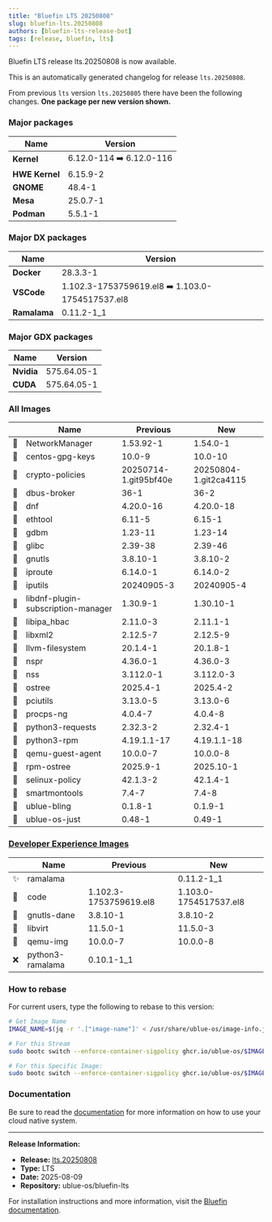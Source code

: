 ```yaml
---
title: "Bluefin LTS 20250808"
slug: bluefin-lts.20250808
authors: [bluefin-lts-release-bot]
tags: [release, bluefin, lts]
---
```


Bluefin LTS release lts.20250808 is now available.

<!--truncate-->

This is an automatically generated changelog for release `lts.20250808`.

From previous `lts` version `lts.20250805` there have been the following changes. **One package per new version shown.**

### Major packages

| Name           | Version                  |
| -------------- | ------------------------ |
| **Kernel**     | 6.12.0-114 ➡️ 6.12.0-116 |
| **HWE Kernel** | 6.15.9-2                 |
| **GNOME**      | 48.4-1                   |
| **Mesa**       | 25.0.7-1                 |
| **Podman**     | 5.5.1-1                  |

### Major DX packages

| Name         | Version                                          |
| ------------ | ------------------------------------------------ |
| **Docker**   | 28.3.3-1                                         |
| **VSCode**   | 1.102.3-1753759619.el8 ➡️ 1.103.0-1754517537.el8 |
| **Ramalama** | 0.11.2-1_1                                       |

### Major GDX packages

| Name       | Version     |
| ---------- | ----------- |
| **Nvidia** | 575.64.05-1 |
| **CUDA**   | 575.64.05-1 |

### All Images

|     | Name                               | Previous              | New                   |
| --- | ---------------------------------- | --------------------- | --------------------- |
| 🔄  | NetworkManager                     | 1.53.92-1             | 1.54.0-1              |
| 🔄  | centos-gpg-keys                    | 10.0-9                | 10.0-10               |
| 🔄  | crypto-policies                    | 20250714-1.git95bf40e | 20250804-1.git2ca4115 |
| 🔄  | dbus-broker                        | 36-1                  | 36-2                  |
| 🔄  | dnf                                | 4.20.0-16             | 4.20.0-18             |
| 🔄  | ethtool                            | 6.11-5                | 6.15-1                |
| 🔄  | gdbm                               | 1.23-11               | 1.23-14               |
| 🔄  | glibc                              | 2.39-38               | 2.39-46               |
| 🔄  | gnutls                             | 3.8.10-1              | 3.8.10-2              |
| 🔄  | iproute                            | 6.14.0-1              | 6.14.0-2              |
| 🔄  | iputils                            | 20240905-3            | 20240905-4            |
| 🔄  | libdnf-plugin-subscription-manager | 1.30.9-1              | 1.30.10-1             |
| 🔄  | libipa_hbac                        | 2.11.0-3              | 2.11.1-1              |
| 🔄  | libxml2                            | 2.12.5-7              | 2.12.5-9              |
| 🔄  | llvm-filesystem                    | 20.1.4-1              | 20.1.8-1              |
| 🔄  | nspr                               | 4.36.0-1              | 4.36.0-3              |
| 🔄  | nss                                | 3.112.0-1             | 3.112.0-3             |
| 🔄  | ostree                             | 2025.4-1              | 2025.4-2              |
| 🔄  | pciutils                           | 3.13.0-5              | 3.13.0-6              |
| 🔄  | procps-ng                          | 4.0.4-7               | 4.0.4-8               |
| 🔄  | python3-requests                   | 2.32.3-2              | 2.32.4-1              |
| 🔄  | python3-rpm                        | 4.19.1.1-17           | 4.19.1.1-18           |
| 🔄  | qemu-guest-agent                   | 10.0.0-7              | 10.0.0-8              |
| 🔄  | rpm-ostree                         | 2025.9-1              | 2025.10-1             |
| 🔄  | selinux-policy                     | 42.1.3-2              | 42.1.4-1              |
| 🔄  | smartmontools                      | 7.4-7                 | 7.4-8                 |
| 🔄  | ublue-bling                        | 0.1.8-1               | 0.1.9-1               |
| 🔄  | ublue-os-just                      | 0.48-1                | 0.49-1                |

### [Developer Experience Images](https://docs.projectbluefin.io/bluefin-dx)

|     | Name             | Previous               | New                    |
| --- | ---------------- | ---------------------- | ---------------------- |
| ✨  | ramalama         |                        | 0.11.2-1_1             |
| 🔄  | code             | 1.102.3-1753759619.el8 | 1.103.0-1754517537.el8 |
| 🔄  | gnutls-dane      | 3.8.10-1               | 3.8.10-2               |
| 🔄  | libvirt          | 11.5.0-1               | 11.5.0-3               |
| 🔄  | qemu-img         | 10.0.0-7               | 10.0.0-8               |
| ❌  | python3-ramalama | 0.10.1-1_1             |                        |

### How to rebase

For current users, type the following to rebase to this version:

```bash
# Get Image Name
IMAGE_NAME=$(jq -r '.["image-name"]' < /usr/share/ublue-os/image-info.json)

# For this Stream
sudo bootc switch --enforce-container-sigpolicy ghcr.io/ublue-os/$IMAGE_NAME:lts

# For this Specific Image:
sudo bootc switch --enforce-container-sigpolicy ghcr.io/ublue-os/$IMAGE_NAME:lts.20250808
```

### Documentation

Be sure to read the [documentation](https://docs.projectbluefin.io/lts) for more information
on how to use your cloud native system.

---

**Release Information:**

- **Release:** [lts.20250808](https://github.com/ublue-os/bluefin-lts/releases/tag/lts.20250808)
- **Type:** LTS
- **Date:** 2025-08-09
- **Repository:** ublue-os/bluefin-lts

For installation instructions and more information, visit the [Bluefin documentation](https://docs.projectbluefin.io/).
